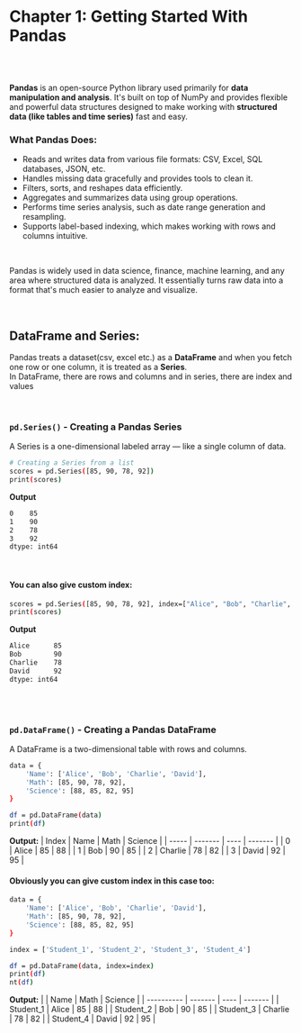 #
# Chapter 1: Getting Started With Pandas
<br>
<br>

**Pandas** is an open-source Python library used primarily for **data manipulation and analysis**. It's built on top of NumPy and provides flexible and powerful data structures designed to make working with **structured data (like tables and time series)** fast and easy.
<br>

### What Pandas Does:
- Reads and writes data from various file formats: CSV, Excel, SQL databases, JSON, etc.
- Handles missing data gracefully and provides tools to clean it.
- Filters, sorts, and reshapes data efficiently.
- Aggregates and summarizes data using group operations.
- Performs time series analysis, such as date range generation and resampling.
- Supports label-based indexing, which makes working with rows and columns intuitive.
<br>

Pandas is widely used in data science, finance, machine learning, and any area where structured data is analyzed. It essentially turns raw data into a format that's much easier to analyze and visualize.

<br>

## DataFrame and Series:
Pandas treats a dataset(csv, excel etc.) as a **DataFrame** and when you fetch one row or one column, it is treated as a **Series**.
<br>
In DataFrame, there are rows and columns and in series, there are index and values


<br>

### `pd.Series()` - Creating a Pandas Series
A Series is a one-dimensional labeled array — like a single column of data.
```bash
# Creating a Series from a list
scores = pd.Series([85, 90, 78, 92])
print(scores)
```
**Output**
```bash
0    85
1    90
2    78
3    92
dtype: int64
```

<br>

#### You can also give custom index:
```bash
scores = pd.Series([85, 90, 78, 92], index=["Alice", "Bob", "Charlie", "David"])
print(scores)
```
**Output**
```bash
Alice      85
Bob        90
Charlie    78
David      92
dtype: int64
```

<br>
<br>

### `pd.DataFrame()` - Creating a Pandas DataFrame
A DataFrame is a two-dimensional table with rows and columns.

```bash
data = {
    'Name': ['Alice', 'Bob', 'Charlie', 'David'],
    'Math': [85, 90, 78, 92],
    'Science': [88, 85, 82, 95]
}

df = pd.DataFrame(data)
print(df)
```

**Output:**
| Index | Name    | Math | Science |
| ----- | ------- | ---- | ------- |
| 0     | Alice   | 85   | 88      |
| 1     | Bob     | 90   | 85      |
| 2     | Charlie | 78   | 82      |
| 3     | David   | 92   | 95      |

#### Obviously you can give custom index in this case too:
```bash
data = {
    'Name': ['Alice', 'Bob', 'Charlie', 'David'],
    'Math': [85, 90, 78, 92],
    'Science': [88, 85, 82, 95]
}

index = ['Student_1', 'Student_2', 'Student_3', 'Student_4']

df = pd.DataFrame(data, index=index)
print(df)
nt(df)
```
**Output:**
|            | Name    | Math | Science |
| ---------- | ------- | ---- | ------- |
| Student\_1 | Alice   | 85   | 88      |
| Student\_2 | Bob     | 90   | 85      |
| Student\_3 | Charlie | 78   | 82      |
| Student\_4 | David   | 92   | 95      |














